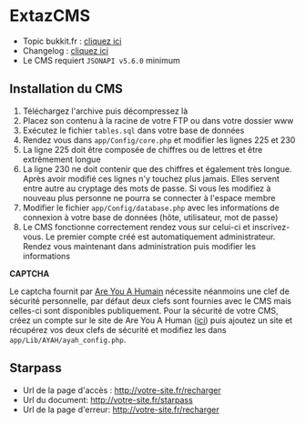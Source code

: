 ExtazCMS
========
 - Topic bukkit.fr : [cliquez ici](http://www.bukkit.fr/index.php/topic/15381-107-extazcms-un-v%C3%A9ritable-site-pour-votre-serveur-minecraft/)
 - Changelog : [cliquez ici](https://github.com/MrSaooty/ExtazCMS/blob/master/CHANGELOG.md)
 - Le CMS requiert `JSONAPI v5.6.0` minimum

Installation du CMS
-------------------
 1. Téléchargez l'archive puis décompressez là
 2. Placez son contenu à la racine de votre FTP ou dans votre dossier www
 3. Exécutez le fichier `tables.sql` dans votre base de données
 4. Rendez vous dans `app/Config/core.php` et modifier les lignes 225 et 230
 5. La ligne 225 doit être composée de chiffres ou de lettres et être extrêmement longue
 6. La ligne 230 ne doit contenir que des chiffres et également très longue.  Après avoir modifié ces lignes n'y touchez plus jamais. Elles servent entre autre au cryptage des mots de passe. Si vous les modifiez à nouveau plus personne ne pourra se connecter à l'espace membre
 7. Modifier le fichier `app/Config/database.php` avec les informations de connexion à votre base de données (hôte, utilisateur, mot de passe)
 8. Le CMS fonctionne correctement rendez vous sur celui-ci et inscrivez-vous. Le premier compte créé est automatiquement administrateur. Rendez vous maintenant dans administration puis modifier les informations

**CAPTCHA**

Le captcha fournit par [Are You A Humain](http://areyouahuman.com/) nécessite néanmoins une clef de sécurité personnelle, par défaut deux clefs sont fournies avec le CMS mais celles-ci sont disponibles publiquement. Pour la sécurité de votre CMS, créez un compte sur le site de Are You A Human ([ici](http://portal.areyouahuman.com/signup/basic)) puis ajoutez un site et récupérez vos deux clefs de sécurité et modifiez les dans `app/Lib/AYAH/ayah_config.php`.

Starpass
--------
 - Url de la page d'accès : http://votre-site.fr/recharger
 - Url du document: http://votre-site.fr/starpass
 - Url de la page d'erreur: http://votre-site.fr/recharger


